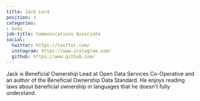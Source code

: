 ```yaml
---
title: Jack Lord
position: 3
categories:
- bods
job-title: Communications Associate
social:
  twitter: https://twitter.com/
  instagram: https://www.instagram.com/
  github: https://www.github.com/
---
```


Jack is Beneficial Ownership Lead at Open Data Services Co-Operative and an author of the Beneficial Ownership Data Standard. He enjoys reading laws about beneficial ownership in languages that he doesn't fully understand.